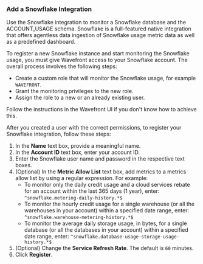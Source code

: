 ### Add a Snowflake Integration

Use the Snowflake integration to monitor a Snowflake database and the ACCOUNT_USAGE schema. Snowflake is a full-featured native integration that offers agentless data ingestion of Snowflake usage metric data as well as a predefined dashboard.

To register a new Snowflake instance and start monitoring the Snowflake usage, you must give Wavefront access to your Snowflake account. The overall process involves the following steps:

* Create a custom role that will monitor the Snowflake usage, for example `WAVEFRONT`.
* Grant the monitoring privileges to the new role.
* Assign the role to a new or an already existing user.

Follow the instructions in the Wavefront UI if you don't know how to achieve this.

After you created a user with the correct permissions, to register your Snowflake integration, follow these steps:

1. In the **Name** text box, provide a meaningful name.
2. In the **Account ID** text box, enter your account ID.
3. Enter the Snowflake user name and password in the respective text boxes.
4. (Optional) In the **Metric Allow List** text box, add metrics to a metrics allow list by using a regular expression. For example:
    * To monitor only the daily credit usage and a cloud services rebate for an account within the last 365 days (1 year), enter:
      <code>^snowflake.metering-daily-history.*$</code>
    * To monitor the hourly credit usage for a single warehouse (or all the warehouses in your account) within a specified date range, enter:
      <code>^snowflake.warehouse-metering-history.*$</code>
    * To monitor the average daily storage usage, in bytes, for a single database (or all the databases in your account) within a specified date range, enter:
      <code>^snowflake.database-usage-storage-usage-history.*$</code>
5. (Optional) Change the **Service Refresh Rate**. The default is `60` minutes.
6. Click **Register**.
